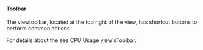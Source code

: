 #### Toolbar

The viewtoolbar, located at the top right of the view, has shortcut buttons to perform common actions.

For details about the see CPU Usage view'sToolbar.